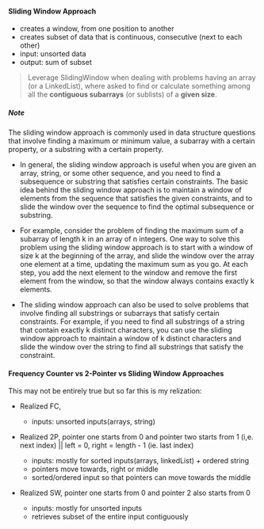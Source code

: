 #### Sliding Window Approach
- creates a window, from one position to another
- creates subset of data that is continuous, consecutive (next to each other)
- input: unsorted data
- output: sum of subset

> Leverage SlidingWindow when dealing with problems having an array (or a LinkedList), where asked to find or calculate something among all the **contiguous subarrays** (or sublists) of a **given size**.


##### Note
The sliding window approach is commonly used in data structure questions that involve finding a maximum or minimum value, a subarray with a certain property, or a substring with a certain property.

- In general, the sliding window approach is useful when you are given an array, string, or some other sequence, and you need to find a subsequence or substring that satisfies certain constraints. The basic idea behind the sliding window approach is to maintain a window of elements from the sequence that satisfies the given constraints, and to slide the window over the sequence to find the optimal subsequence or substring.

- For example, consider the problem of finding the maximum sum of a subarray of length k in an array of n integers. One way to solve this problem using the sliding window approach is to start with a window of size k at the beginning of the array, and slide the window over the array one element at a time, updating the maximum sum as you go. At each step, you add the next element to the window and remove the first element from the window, so that the window always contains exactly k elements.

- The sliding window approach can also be used to solve problems that involve finding all substrings or subarrays that satisfy certain constraints. For example, if you need to find all substrings of a string that contain exactly k distinct characters, you can use the sliding window approach to maintain a window of k distinct characters and slide the window over the string to find all substrings that satisfy the constraint.


#### Frequency Counter vs 2-Pointer vs Sliding Window Approaches
This may not be entirely true but so far this is my relization:

- Realized FC, 
    - inputs: unsorted inputs(arrays, string)

- Realized 2P, pointer one starts from 0 and pointer two starts from 1 (i,e. next index) || left = 0, right = length - 1 (ie. last index)
    - inputs: mostly for sorted inputs(arrays, linkedList) + ordered string
    - pointers move towards, right or middle
    - sorted/ordered input so that pointers can move towards the middle

- Realized SW, pointer one starts from 0 and pointer 2 also starts from 0
    - inputs: mostly for unsorted inputs
    - retrieves subset of the entire input contiguously
